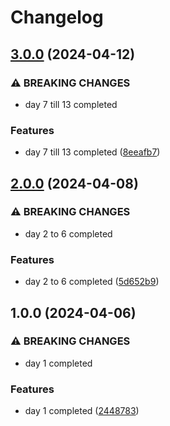 # Changelog

## [3.0.0](https://github.com/sergiorgiraldo/AdventOfCode2020/compare/v2.0.0...v3.0.0) (2024-04-12)


### ⚠ BREAKING CHANGES

* day 7 till 13 completed

### Features

* day 7 till 13 completed ([8eeafb7](https://github.com/sergiorgiraldo/AdventOfCode2020/commit/8eeafb74fe56908593b865c2a2f03f1d8dab02cb))

## [2.0.0](https://github.com/sergiorgiraldo/AdventOfCode2020/compare/v1.0.0...v2.0.0) (2024-04-08)


### ⚠ BREAKING CHANGES

* day 2 to 6 completed

### Features

* day 2 to 6 completed ([5d652b9](https://github.com/sergiorgiraldo/AdventOfCode2020/commit/5d652b98be21955a9cae7dd003a4fc0ef6a897a4))

## 1.0.0 (2024-04-06)


### ⚠ BREAKING CHANGES

* day 1 completed

### Features

* day 1 completed ([2448783](https://github.com/sergiorgiraldo/AdventOfCode2020/commit/2448783a0af27471224cfade9aa32e5062532fd8))
